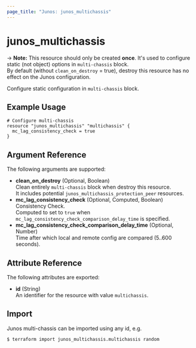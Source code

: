 ```yaml
---
page_title: "Junos: junos_multichassis"
---
```


# junos_multichassis

-> **Note:** This resource should only be created **once**.
It's used to configure static (not object) options in `multi-chassis` block.  
By default (without `clean_on_destroy` = true), destroy this resource has no effect on the Junos configuration.

Configure static configuration in `multi-chassis` block.

## Example Usage

```hcl
# Configure multi-chassis
resource "junos_multichassis" "multichassis" {
  mc_lag_consistency_check = true
}
```

## Argument Reference

The following arguments are supported:

- **clean_on_destroy** (Optional, Boolean)  
  Clean entirely `multi-chassis` block when destroy this resource.  
  It includes potential `junos_multichassis_protection_peer` resources.
- **mc_lag_consistency_check** (Optional, Computed, Boolean)  
  Consistency Check.  
  Computed to set to `true` when `mc_lag_consistency_check_comparison_delay_time` is specified.
- **mc_lag_consistency_check_comparison_delay_time** (Optional, Number)  
  Time after which local and remote config are compared (5..600 seconds).

## Attribute Reference

The following attributes are exported:

- **id** (String)  
  An identifier for the resource with value `multichassis`.

## Import

Junos multi-chassis can be imported using any id, e.g.

```shell
$ terraform import junos_multichassis.multichassis random
```
